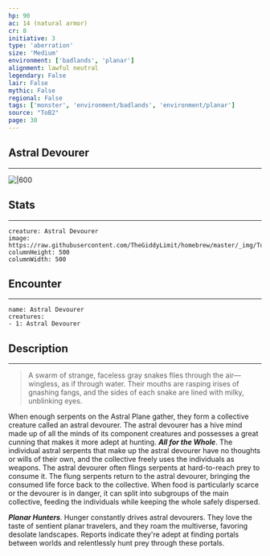 ```yaml
---
hp: 90
ac: 14 (natural armor)
cr: 8
initiative: 3
type: 'aberration'    
size: 'Medium'
environment: ['badlands', 'planar']
alignment: lawful neutral
legendary: False
lair: False
mythic: False
regional: False
tags: ['monster', 'environment/badlands', 'environment/planar']
source: "ToB2"
page: 30
---
```


## Astral Devourer
---

![|600](https://raw.githubusercontent.com/TheGiddyLimit/homebrew/master/_img/ToB2/creature/Astral%20Devourer.webp)

## Stats
---

```statblock
creature: Astral Devourer
image: https://raw.githubusercontent.com/TheGiddyLimit/homebrew/master/_img/ToB2/creature/token/Astral%20Devourer%20%28Token%29.png
columnHeight: 500
columnWidth: 500
```

## Encounter
---

```encounter-table
name: Astral Devourer
creatures:
- 1: Astral Devourer
```

## Description
---
>A swarm of strange, faceless gray snakes flies through the air—wingless, as if through water. Their mouths are rasping irises of gnashing fangs, and the sides of each snake are lined with milky, unblinking eyes.

When enough serpents on the Astral Plane gather, they form a collective creature called an astral devourer. The astral devourer has a hive mind made up of all the minds of its component creatures and possesses a great cunning that makes it more adept at hunting.
**_All for the Whole_**. The individual astral serpents that make up the astral devourer have no thoughts or wills of their own, and the collective freely uses the individuals as weapons. The astral devourer often flings serpents at hard-to-reach prey to consume it. The flung serpents return to the astral devourer, bringing the consumed life force back to the collective. When food is particularly scarce or the devourer is in danger, it can split into subgroups of the main collective, feeding the individuals while keeping the whole safely dispersed.

**_Planar Hunters_**. Hunger constantly drives astral devourers. They love the taste of sentient planar travelers, and they roam the multiverse, favoring desolate landscapes. Reports indicate they're adept at finding portals between worlds and relentlessly hunt prey through these portals.






